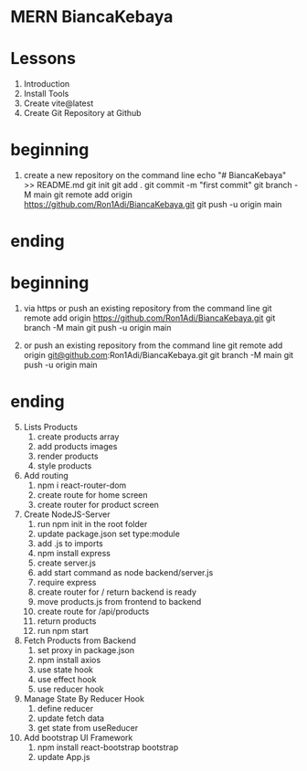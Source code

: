# MERN BiancaKebaya

# Lessons
1. Introduction
2. Install Tools
3. Create vite@latest
4. Create Git Repository at Github 
# beginning 
1. create a new repository on the command line
    echo "# BiancaKebaya" >> README.md
    git init
    git add .
    git commit -m "first commit"
    git branch -M main
    git remote add origin https://github.com/Ron1Adi/BiancaKebaya.git
    git push -u origin main
# ending 

# beginning
1. via https 
    or push an existing repository from the command line
    git remote add origin https://github.com/Ron1Adi/BiancaKebaya.git
    git branch -M main
    git push -u origin main

2. or push an existing repository from the command line
    git remote add origin git@github.com:Ron1Adi/BiancaKebaya.git
    git branch -M main
    git push -u origin main
# ending
5. Lists Products
    1. create products array
    2. add products images
    3. render products
    4. style products 
6. Add routing
    1. npm i react-router-dom
    2. create route for home screen
    3. create router for product screen
7. Create NodeJS-Server
    1. run npm init in the root folder
    2. update package.json set type:module
    3. add .js to imports
    4. npm install express
    5. create server.js 
    6. add start command as node backend/server.js 
    7. require express 
    8. create router for / return backend is ready
    9. move products.js from frontend to backend 
   10. create route for /api/products 
   11. return products 
   12. run npm start 
8. Fetch Products from Backend
    1. set proxy in package.json
    2. npm install axios
    3. use state hook
    4. use effect hook
    5. use reducer hook
9. Manage State By Reducer Hook 
    1. define reducer
    2. update fetch data
    3. get state from useReducer
10. Add bootstrap UI Framework
    1. npm install react-bootstrap bootstrap
    2. update App.js
